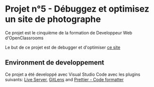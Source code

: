 # Projet n°5 - Débuggez et optimisez un site de photographe

Ce projet est le cinquième de la formation de Developpeur Web d'OpenClassrooms

Le but de ce projet est de debugger et d'optimiser [ce site](https://nina-carducci.github.io/)

## Environment de developpement

Ce projet a été developpé avec Visual Studio Code avec les plugins suivants: [Live Server](https://marketplace.visualstudio.com/items?itemName=ritwickdey.LiveServer), [GitLens](https://marketplace.visualstudio.com/items?itemName=eamodio.gitlens) and [Prettier - Code formatter](https://marketplace.visualstudio.com/items?itemName=esbenp.prettier-vscode)
